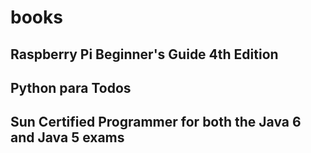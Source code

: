 # books

## Raspberry Pi Beginner's Guide 4th Edition
## Python para Todos
## Sun Certified Programmer for both the Java 6 and Java 5 exams
